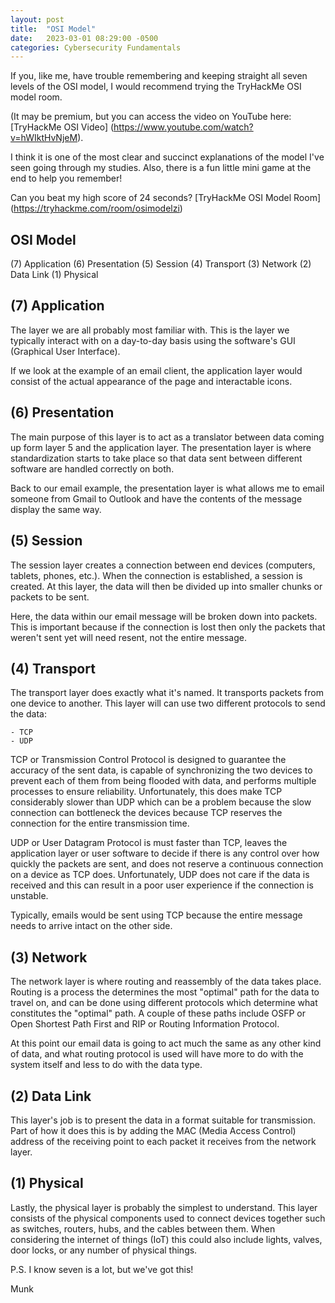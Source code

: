 ```yaml
---
layout: post
title:  "OSI Model"
date:   2023-03-01 08:29:00 -0500
categories: Cybersecurity Fundamentals
---
```

If you, like me, have trouble remembering and keeping straight all seven levels of the OSI model, I would recommend trying the TryHackMe OSI model room. 

(It may be premium, but you can access the video on YouTube here: [TryHackMe OSI Video] (https://www.youtube.com/watch?v=hWIktHvNjeM). 

I think it is one of the most clear and succinct explanations of the model I've seen going through my studies. Also, there is a fun little mini game at the end to help you remember!

Can you beat my high score of 24 seconds?
[TryHackMe OSI Model Room] (https://tryhackme.com/room/osimodelzi)

## OSI Model

(7) Application
(6) Presentation
(5) Session
(4) Transport
(3) Network
(2) Data Link
(1) Physical

## (7) Application

The layer we are all probably most familiar with. This is the layer we typically interact with on a day-to-day basis using the software's GUI (Graphical User Interface).

If we look at the example of an email client, the application layer would consist of the actual appearance of the page and interactable icons.

## (6) Presentation

The main purpose of this layer is to act as a translator between data coming up form layer 5 and the application layer. The presentation layer is where standardization starts to take place so that data sent between different software are handled correctly on both.

Back to our email example, the presentation layer is what allows me to email someone from Gmail to Outlook and have the contents of the message display the same way.

## (5) Session

The session layer creates a connection between end devices (computers, tablets, phones, etc.). When the connection is established, a session is created. At this layer, the data will then be divided up into smaller chunks or packets to be sent.

Here, the data within our email message will be broken down into packets. This is important because if the connection is lost then only the packets that weren't sent yet will need resent, not the entire message.

## (4) Transport

The transport layer does exactly what it's named. It transports packets from one device to another. This layer will can use two different protocols to send the data:

    - TCP
    - UDP

TCP or Transmission Control Protocol is designed to guarantee the accuracy of the sent data, is capable of synchronizing the two devices to prevent each of them from being flooded with data, and performs multiple processes to ensure reliability. Unfortunately, this does make TCP considerably slower than UDP which can be a problem because the slow connection can bottleneck the devices because TCP reserves the connection for the entire transmission time.

UDP or User Datagram Protocol is must faster than TCP, leaves the application layer or user software to decide if there is any control over how quickly the packets are sent, and does not reserve a continuous connection on a device as TCP does. Unfortunately, UDP does not care if the data is received and this can result in a poor user experience if the connection is unstable.

Typically, emails would be sent using TCP because the entire message needs to arrive intact on the other side.

## (3) Network

The network layer is where routing and reassembly of the data takes place. Routing is a process the determines the most "optimal" path for the data to travel on, and can be done using different protocols which determine what constitutes the "optimal" path. A couple of these paths include OSFP or Open Shortest Path First and RIP or Routing Information Protocol.

At this point our email data is going to act much the same as any other kind of data, and what routing protocol is used will have more to do with the system itself and less to do with the data type.

## (2) Data Link

This layer's job is to present the data in a format suitable for transmission. Part of how it does this is by adding the MAC (Media Access Control) address of the receiving point to each packet it receives from the network layer. 

## (1) Physical

Lastly, the physical layer is probably the simplest to understand. This layer consists of the physical components used to connect devices together such as switches, routers, hubs, and the cables between them. When considering the internet of things (IoT) this could also include lights, valves, door locks, or any number of physical things.

P.S. I know seven is a lot, but we've got this!

Munk